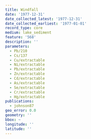 ```yaml
---
title: Windfall
date: '1977-12-31'
date_collected_latest: '1977-12-31'
date_collected_earliest: '1977-01-01'
record_type: core
medium: lake_sediment
feature: '568'
description: ''
parameters:
  - Pb/210
  - Cs/137
  - Cu/extractable
  - Ni/extractable
  - Pb/extractable
  - Zn/extractable
  - Cd/extractable
  - As/extractable
  - Se/extractable
  - Cr/extractable
  - Hg/extractable
publications:
  - johnson87
geo_error: 0.0
geometry: ''
bbox: ~
longitude: ''
latitude: ''
---
```

